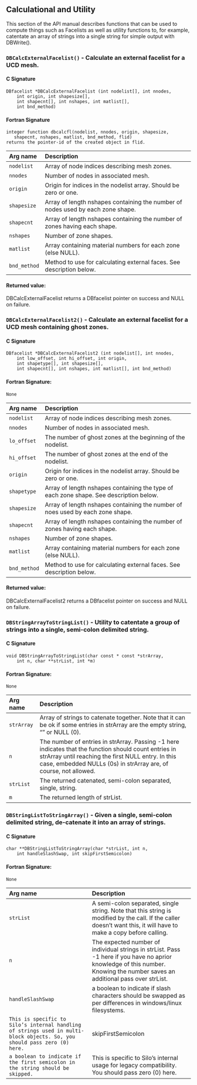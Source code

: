 ## Calculational and Utility

This section of the API manual describes functions that can be used to compute things such as Facelists as well as utility functions to, for example, catentate an array of strings into a single string for simple output with DBWrite().


### `DBCalcExternalFacelist()` - Calculate an external facelist for a UCD mesh.

#### C Signature
```
DBfacelist *DBCalcExternalFacelist (int nodelist[], int nnodes,
    int origin, int shapesize[],
    int shapecnt[], int nshapes, int matlist[],
    int bnd_method)
```
#### Fortran Signature
```
integer function dbcalcfl(nodelist, nnodes, origin, shapesize,
   shapecnt, nshapes, matlist, bnd_method, flid)
returns the pointer-id of the created object in flid.
```

Arg name | Description
:--|:---
`nodelist` | Array of node indices describing mesh zones.
`nnodes` | Number of nodes in associated mesh.
`origin` | Origin for indices in the nodelist array. Should be zero or one.
`shapesize` | Array of length nshapes containing the number of nodes used by each zone shape.
`shapecnt` | Array of length nshapes containing the number of zones having each shape.
`nshapes` | Number of zone shapes.
`matlist` | Array containing material numbers for each zone (else NULL).
`bnd_method` | Method to use for calculating external faces. See description below.

#### Returned value:
DBCalcExternalFacelist returns a DBfacelist pointer on success and NULL on failure.

### `DBCalcExternalFacelist2()` - Calculate an external facelist for a UCD mesh containing ghost zones.

#### C Signature
```
DBfacelist *DBCalcExternalFacelist2 (int nodelist[], int nnodes,
    int low_offset, int hi_offset, int origin,
    int shapetype[], int shapesize[],
    int shapecnt[], int nshapes, int matlist[], int bnd_method)
```
#### Fortran Signature:
```
None
```

Arg name | Description
:--|:---
`nodelist` | Array of node indices describing mesh zones.
`nnodes` | Number of nodes in associated mesh.
`lo_offset` | The number of ghost zones at the beginning of the nodelist.
`hi_offset` | The number of ghost zones at the end of the nodelist.
`origin` | Origin for indices in the nodelist array. Should be zero or one.
`shapetype` | Array of length nshapes containing the type of each zone shape. See description below.
`shapesize` | Array of length nshapes containing the number of noes used by each zone shape.
`shapecnt` | Array of length nshapes containing the number of zones having each shape.
`nshapes` | Number of zone shapes.
`matlist` | Array containing material numbers for each zone (else NULL).
`bnd_method` | Method to use for calculating external faces. See description below.

#### Returned value:
DBCalcExternalFacelist2 returns a DBfacelist pointer on success and NULL on failure.

### `DBStringArrayToStringList()` - Utility to catentate a group of strings into a single, semi-colon delimited string.

#### C Signature
```
void DBStringArrayToStringList(char const * const *strArray,
    int n, char **strList, int *m)
```
#### Fortran Signature:
```
None
```

Arg name | Description
:--|:---
`strArray` | Array of strings to catenate together. Note that it can be ok if some entries in strArray are the empty string, “” or NULL (0).
`n` | The number of entries in strArray. Passing -1 here indicates that the function should count entries in strArray until reaching the first NULL entry. In this case, embedded NULLs (0s) in strArray are, of course, not allowed.
`strList` | The returned catenated, semi-colon separated, single, string.
`m` | The returned length of strList.

### `DBStringListToStringArray()` - Given a single, semi-colon delimited string, de-catenate it into an array of strings.

#### C Signature
```
char **DBStringListToStringArray(char *strList, int n,
    int handleSlashSwap, int skipFirstSemicolon)
```
#### Fortran Signature:
```
None
```

Arg name | Description
:--|:---
`strList` | A semi-colon separated, single string. Note that this string is modified by the call. If the caller doesn’t want this, it will have to make a copy before calling.
`n` | The expected number of individual strings in strList. Pass -1 here if you have no aprior knowledge of this number. Knowing the number saves an additional pass over strList.
`handleSlashSwap` | a boolean to indicate if slash characters should be swapped as per differences in windows/linux filesystems.
`This is specific to Silo’s internal handling of strings used in multi-block objects. So, you should pass zero (0) here.` | skipFirstSemicolon
`a boolean to indicate if the first semicolon in the string should be skipped.` | This is specific to Silo’s internal usage for legacy compatibility. You should pass zero (0) here.

